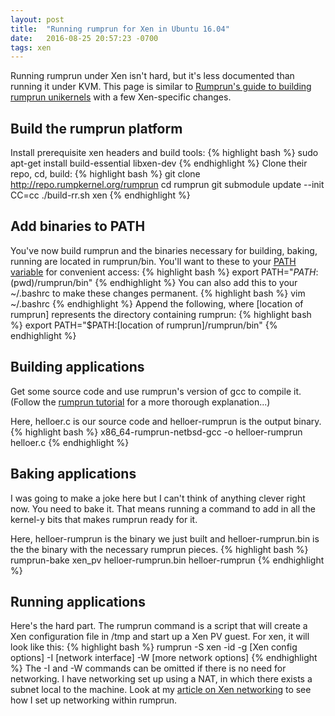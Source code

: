 ```yaml
---
layout: post
title:  "Running rumprun for Xen in Ubuntu 16.04"
date:   2016-08-25 20:57:23 -0700
tags: xen
---
```


Running rumprun under Xen isn't hard, but it's less documented than running it under KVM. This page is similar to [Rumprun's guide to building rumprun unikernels](https://github.com/rumpkernel/wiki/wiki/Tutorial:-Building-Rumprun-Unikernels) with a few Xen-specific changes.

## Build the rumprun platform
Install prerequisite xen headers and build tools:
{% highlight bash %}
sudo apt-get install build-essential libxen-dev
{% endhighlight %}
Clone their repo, cd, build:
{% highlight bash %}
git clone http://repo.rumpkernel.org/rumprun
cd rumprun
git submodule update --init
CC=cc ./build-rr.sh xen
{% endhighlight %}

## Add binaries to PATH
You've now build rumprun and the binaries necessary for building, baking, running are located in rumprun/bin. You'll want to these to your [PATH variable](https://en.wikipedia.org/wiki/PATH_(variable)) for convenient access:
{% highlight bash %}
export PATH="${PATH}:$(pwd)/rumprun/bin"
{% endhighlight %}
You can also add this to your ~/.bashrc to make these changes permanent.
{% highlight bash %}
vim ~/.bashrc
{% endhighlight %}
Append the following, where [location of rumprun] represents the directory containing rumprun:
{% highlight bash %}
export PATH="$PATH:[location of rumprun]/rumprun/bin"
{% endhighlight %}

## Building applications
Get some source code and use rumprun's version of gcc to compile it. (Follow the [rumprun tutorial](https://github.com/rumpkernel/wiki/wiki/Tutorial:-Building-Rumprun-Unikernels) for a more thorough explanation...)

Here, helloer.c is our source code and helloer-rumprun is the output binary.
{% highlight bash %}
x86_64-rumprun-netbsd-gcc -o helloer-rumprun helloer.c
{% endhighlight %}

## Baking applications
I was going to make a joke here but I can't think of anything clever right now. You need to bake it. That means running a command to add in all the kernel-y bits that makes rumprun ready for it.

Here, helloer-rumprun is the binary we just built and helloer-rumprun.bin is the the binary with the necessary rumprun pieces.
{% highlight bash %}
rumprun-bake xen_pv helloer-rumprun.bin helloer-rumprun
{% endhighlight %}

## Running applications
Here's the hard part. The rumprun command is a script that will create a Xen configuration file in /tmp and start up a Xen PV guest. For xen, it will look like this:
{% highlight bash %}
rumprun -S xen -id -g [Xen config options] -I [network interface] -W [more network options]
{% endhighlight %}
The -I and -W commands can be omitted if there is no need for networking. I have networking set up using a NAT, in which there exists a subnet local to the machine. Look at my [article on Xen networking](/setting-up-nat-networking-in-xen-using-virsh.html) to see how I set up networking within rumprun.
